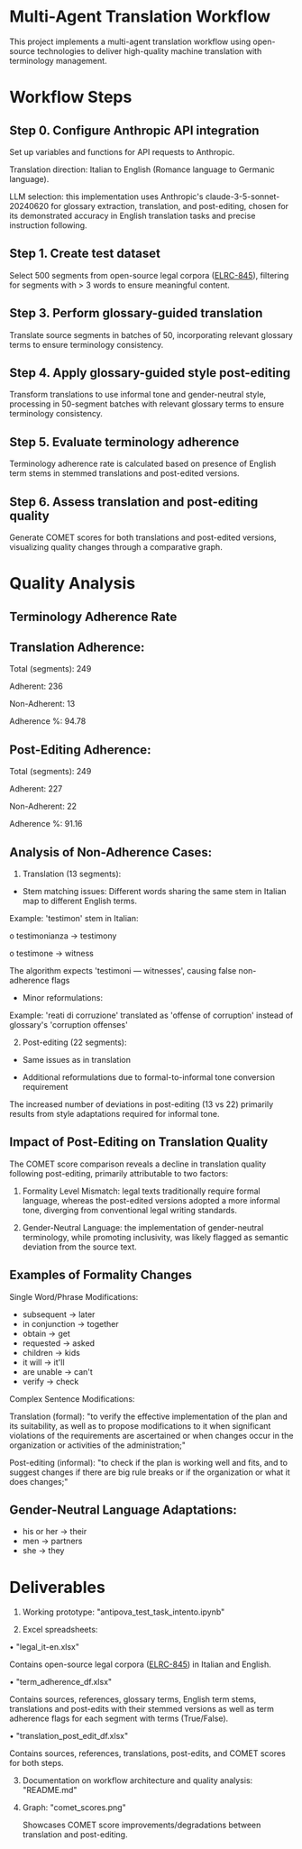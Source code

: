 # Multi-Agent Translation Workflow
This project implements a multi-agent translation workflow using open-source technologies to deliver high-quality machine translation with terminology management.

# Workflow Steps
## Step 0. Configure Anthropic API integration
Set up variables and functions for API requests to Anthropic.

Translation direction: Italian to English (Romance language to Germanic language).

LLM selection: this implementation uses Anthropic's claude-3-5-sonnet-20240620 for glossary extraction, translation, and post-editing, chosen for its demonstrated accuracy in English translation tasks and precise instruction following.

## Step 1. Create test dataset
Select 500 segments from open-source legal corpora ([ELRC-845](https://opus.nlpl.eu/ELRC-845-Corpora_legal_text/it&en/v1/ELRC-845-Corpora_legal_text)), filtering for segments with > 3 words to ensure meaningful content.

## Step 3. Perform glossary-guided translation
Translate source segments in batches of 50, incorporating relevant glossary terms to ensure terminology consistency.

## Step 4. Apply glossary-guided style post-editing
Transform translations to use informal tone and gender-neutral style, processing in 50-segment batches with relevant glossary terms to ensure terminology consistency.

## Step 5. Evaluate terminology adherence
Terminology adherence rate is calculated based on presence of English term stems in stemmed translations and post-edited versions.

## Step 6. Assess translation and post-editing quality
Generate COMET scores for both translations and post-edited versions, visualizing quality changes through a comparative graph.

# Quality Analysis
## Terminology Adherence Rate
## Translation Adherence:
  Total (segments): 249
  
  Adherent: 236
  
  Non-Adherent: 13
  
  Adherence %: 94.78


## Post-Editing Adherence:
  Total (segments): 249
  
  Adherent: 227
  
  Non-Adherent: 22
  
  Adherence %: 91.16
  
## Analysis of Non-Adherence Cases:
1.	Translation (13 segments):
   
-	Stem matching issues: Different words sharing the same stem in Italian map to different English terms.
  
  Example: 'testimon' stem in Italian:

  o	testimonianza → testimony

  o	testimone → witness

  The algorithm expects 'testimoni — witnesses', causing false non-adherence flags

-	Minor reformulations:
  
  Example: 'reati di corruzione' translated as 'offense of corruption' instead of glossary's 'corruption offenses'

2.	Post-editing (22 segments):
   
-	Same issues as in translation
  
-	Additional reformulations due to formal-to-informal tone conversion requirement
  
The increased number of deviations in post-editing (13 vs 22) primarily results from style adaptations required for informal tone.

## Impact of Post-Editing on Translation Quality
The COMET score comparison reveals a decline in translation quality following post-editing, primarily attributable to two factors:

1.	Formality Level Mismatch: legal texts traditionally require formal language, whereas the post-edited versions adopted a more informal tone, diverging from conventional legal writing standards.
   
2.	Gender-Neutral Language: the implementation of gender-neutral terminology, while promoting inclusivity, was likely flagged as semantic deviation from the source text.
   
## Examples of Formality Changes

Single Word/Phrase Modifications:

- subsequent → later
- in conjunction → together
- obtain → get
- requested → asked
- children → kids
- it will → it'll
- are unable → can't
- verify → check

Complex Sentence Modifications:

Translation (formal): "to verify the effective implementation of the plan and its suitability, as well as to propose modifications to it when significant violations of the requirements are ascertained or when changes occur in the organization or activities of the administration;"

Post-editing (informal): "to check if the plan is working well and fits, and to suggest changes if there are big rule breaks or if the organization or what it does changes;"

## Gender-Neutral Language Adaptations:

- his or her → their
- men → partners
- she	→ they

# Deliverables
1. Working prototype: "antipova_test_task_intento.ipynb"

2. Excel spreadsheets:
   
•	"legal_it-en.xlsx"

   Contains open-source legal corpora ([ELRC-845](https://opus.nlpl.eu/ELRC-845-Corpora_legal_text/it&en/v1/ELRC-845-Corpora_legal_text)) in Italian and English.
   
•	"term_adherence_df.xlsx"

   Contains sources, references, glossary terms, English term stems, translations and post-edits with their stemmed versions as well as term adherence flags for each segment with terms (True/False).
   
•	"translation_post_edit_df.xlsx"

   Contains sources, references, translations, post-edits, and COMET scores for both steps.

3. Documentation on workflow architecture and quality analysis: "README.md"

4. Graph: "comet_scores.png"
   
   Showcases COMET score improvements/degradations between translation and post-editing.

